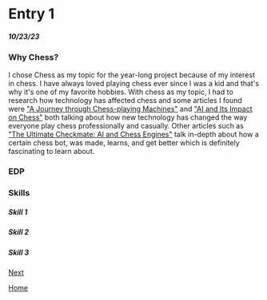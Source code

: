 # Entry 1
##### 10/23/23

### Why Chess?
I chose Chess as my topic for the year-long project because of my interest in chess. I have always loved playing chess ever since I was a kid and that's why it's one of my favorite hobbies. With chess as my topic, I had to research how technology has affected chess and some articles I found were ["A Journey through Chess-playing Machines"](https://blog.amphy.com/chess-and-technology/#:~:text=From%20early%20chess%2Dplaying%20machines,the%20study%20of%20complex%20endgames.) and ["AI and Its Impact on Chess"](https://medium.com/illumination-curated/ai-and-its-impact-on-chess-78e4ceb95c21) both talking about how new technology has changed the way everyone play chess professionally and casually. Other articles such as ["The Ultimate Checkmate: AI and Chess Engines"](https://www.codemotion.com/magazine/ai-ml/the-ultimate-checkmate-ai-and-chess-engines/#:~:text=In%20chess%2C%20artificial%20intelligence%20and,decisions%20based%20on%20its%20analysis.) talk in-depth about how a certain chess bot, was made, learns, and get better which is definitely fascinating to learn about.

### EDP


### Skills


##### Skill 1


##### Skill 2


##### Skill 3 
[Next](entry02.md)

[Home](../README.md)
